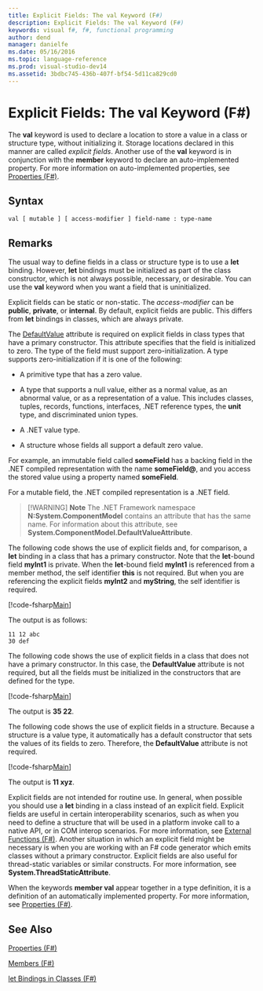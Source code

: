 ```yaml
---
title: Explicit Fields: The val Keyword (F#)
description: Explicit Fields: The val Keyword (F#)
keywords: visual f#, f#, functional programming
author: dend
manager: danielfe
ms.date: 05/16/2016
ms.topic: language-reference
ms.prod: visual-studio-dev14
ms.assetid: 3bdbc745-436b-407f-bf54-5d11ca829cd0 
---
```


# Explicit Fields: The val Keyword (F#)

The **val** keyword is used to declare a location to store a value in a class or structure type, without initializing it. Storage locations declared in this manner are called *explicit fields*. Another use of the **val** keyword is in conjunction with the **member** keyword to declare an auto-implemented property. For more information on auto-implemented properties, see [Properties &#40;F&#35;&#41;](Properties-%5BFSharp%5D.md).


## Syntax

```
val [ mutable ] [ access-modifier ] field-name : type-name
```

## Remarks
The usual way to define fields in a class or structure type is to use a **let** binding. However, **let** bindings must be initialized as part of the class constructor, which is not always possible, necessary, or desirable. You can use the **val** keyword when you want a field that is uninitialized.

Explicit fields can be static or non-static. The *access-modifier* can be **public**, **private**, or **internal**. By default, explicit fields are public. This differs from **let** bindings in classes, which are always private.

The [DefaultValue](https://msdn.microsoft.com/library/a3a3307b-8c05-441e-b109-245511614d58) attribute is required on explicit fields in class types that have a primary constructor. This attribute specifies that the field is initialized to zero. The type of the field must support zero-initialization. A type supports zero-initialization if it is one of the following:

- A primitive type that has a zero value.

- A type that supports a null value, either as a normal value, as an abnormal value, or as a representation of a value. This includes classes, tuples, records, functions, interfaces, .NET reference types, the **unit** type, and discriminated union types.

- A .NET value type.

- A structure whose fields all support a default zero value.


For example, an immutable field called **someField** has a backing field in the .NET compiled representation with the name **someField@**, and you access the stored value using a property named **someField**.

For a mutable field, the .NET compiled representation is a .NET field.


>[!WARNING] **Note** The .NET Framework namespace **N:System.ComponentModel** contains an attribute that has the same name. For information about this attribute, see **System.ComponentModel.DefaultValueAttribute**.


The following code shows the use of explicit fields and, for comparison, a **let** binding in a class that has a primary constructor. Note that the **let**-bound field **myInt1** is private. When the **let**-bound field **myInt1** is referenced from a member method, the self identifier **this** is not required. But when you are referencing the explicit fields **myInt2** and **myString**, the self identifier is required.

[!code-fsharp[Main](snippets/fslangref2/snippet6701.fs)]

The output is as follows:

```
11 12 abc
30 def
```

The following code shows the use of explicit fields in a class that does not have a primary constructor. In this case, the **DefaultValue** attribute is not required, but all the fields must be initialized in the constructors that are defined for the type.

[!code-fsharp[Main](snippets/fslangref2/snippet6702.fs)]

The output is **35 22**.

The following code shows the use of explicit fields in a structure. Because a structure is a value type, it automatically has a default constructor that sets the values of its fields to zero. Therefore, the **DefaultValue** attribute is not required.

[!code-fsharp[Main](snippets/fslangref2/snippet6703.fs)]

The output is **11 xyz**.

Explicit fields are not intended for routine use. In general, when possible you should use a **let** binding in a class instead of an explicit field. Explicit fields are useful in certain interoperability scenarios, such as when you need to define a structure that will be used in a platform invoke call to a native API, or in COM interop scenarios. For more information, see [External Functions &#40;F&#35;&#41;](External-Functions-%5BFSharp%5D.md). Another situation in which an explicit field might be necessary is when you are working with an F# code generator which emits classes without a primary constructor. Explicit fields are also useful for thread-static variables or similar constructs. For more information, see **System.ThreadStaticAttribute**.

When the keywords **member val** appear together in a type definition, it is a definition of an automatically implemented property. For more information, see [Properties &#40;F&#35;&#41;](Properties-%5BFSharp%5D.md).


## See Also
[Properties &#40;F&#35;&#41;](Properties-%5BFSharp%5D.md)

[Members &#40;F&#35;&#41;](Members-%5BFSharp%5D.md)

[let Bindings in Classes &#40;F&#35;&#41;](let-Bindings-in-Classes-%5BFSharp%5D.md)